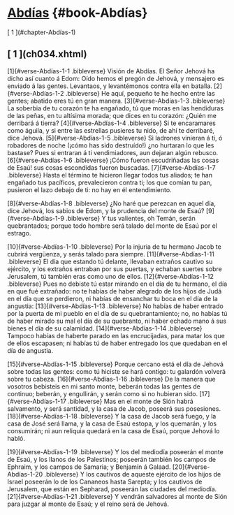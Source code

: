 # [Abdías](ch001.xhtml) {#book-Abdías}

<div id="chapterlinks-Abdías" class="chapterlinks">[&nbsp;1&nbsp;](#chapter-Abdías-1) </div>

<h2 class="chaptertitle">[&nbsp;1&nbsp;](ch034.xhtml)<span><span id="chapter-Abdías-1"></span></span></h2>
 
[1]{#verse-Abdías-1-1 .bibleverse} Visión de Abdías. El Señor Jehová ha dicho así cuanto á Edom: Oído hemos el pregón de Jehová, y mensajero es enviado á las gentes. Levantaos, y levantémonos contra ella en batalla. 
[2]{#verse-Abdías-1-2 .bibleverse} He aquí, pequeño te he hecho entre las gentes; abatido eres tú en gran manera. 
[3]{#verse-Abdías-1-3 .bibleverse} La soberbia de tu corazón te ha engañado, tú que moras en las hendiduras de las peñas, en tu altísima morada; que dices en tu corazón: ¿Quién me derribará á tierra? 
[4]{#verse-Abdías-1-4 .bibleverse} Si te encaramares como águila, y si entre las estrellas pusieres tu nido, de ahí te derribaré, dice Jehová. 
[5]{#verse-Abdías-1-5 .bibleverse} Si ladrones vinieran á ti, ó robadores de noche (¡cómo has sido destruído!) ¿no hurtaran lo que les bastase? Pues si entraran á ti vendimiadores, aun dejaran algún rebusco. 
[6]{#verse-Abdías-1-6 .bibleverse} ¡Cómo fueron escudriñadas las cosas de Esaú! sus cosas escondidas fueron buscadas. 
[7]{#verse-Abdías-1-7 .bibleverse} Hasta el término te hicieron llegar todos tus aliados; te han engañado tus pacíficos, prevalecieron contra ti; los que comían tu pan, pusieron el lazo debajo de ti: no hay en él entendimiento.

 
[8]{#verse-Abdías-1-8 .bibleverse} ¿No haré que perezcan en aquel día, dice Jehová, los sabios de Edom, y la prudencia del monte de Esaú? 
[9]{#verse-Abdías-1-9 .bibleverse} Y tus valientes, oh Temán, serán quebrantados; porque todo hombre será talado del monte de Esaú por el estrago.

 
[10]{#verse-Abdías-1-10 .bibleverse} Por la injuria de tu hermano Jacob te cubrirá vergüenza, y serás talado para siempre. 
[11]{#verse-Abdías-1-11 .bibleverse} El día que estando tú delante, llevaban extraños cautivo su ejército, y los extraños entraban por sus puertas, y echaban suertes sobre Jerusalem, tú también eras como uno de ellos. 
[12]{#verse-Abdías-1-12 .bibleverse} Pues no debiste tú estar mirando en el día de tu hermano, el día en que fué extrañado: no te habías de haber alegrado de los hijos de Judá en el día que se perdieron, ni habías de ensanchar tu boca en el día de la angustia: 
[13]{#verse-Abdías-1-13 .bibleverse} No habías de haber entrado por la puerta de mi pueblo en el día de su quebrantamiento; no, no habías tú de haber mirado su mal el día de su quebranto, ni haber echado mano á sus bienes el día de su calamidad. 
[14]{#verse-Abdías-1-14 .bibleverse} Tampoco habías de haberte parado en las encrucijadas, para matar los que de ellos escapasen; ni habías tú de haber entregado los que quedaban en el día de angustia.

 
[15]{#verse-Abdías-1-15 .bibleverse} Porque cercano está el día de Jehová sobre todas las gentes: como tú hiciste se hará contigo: tu galardón volverá sobre tu cabeza. 
[16]{#verse-Abdías-1-16 .bibleverse} De la manera que vosotros bebisteis en mi santo monte, beberán todas las gentes de continuo; beberán, y engullirán, y serán como si no hubieran sido. 
[17]{#verse-Abdías-1-17 .bibleverse} Mas en el monte de Sión habrá salvamento, y será santidad, y la casa de Jacob, poseerá sus posesiones. 
[18]{#verse-Abdías-1-18 .bibleverse} Y la casa de Jacob será fuego, y la casa de José será llama, y la casa de Esaú estopa, y los quemarán, y los consumirán; ni aun reliquia quedará en la casa de Esaú, porque Jehová lo habló.

 
[19]{#verse-Abdías-1-19 .bibleverse} Y los del mediodía poseerán el monte de Esaú, y los llanos de los Palestinos; poseerán también los campos de Ephraim, y los campos de Samaria; y Benjamín á Galaad. 
[20]{#verse-Abdías-1-20 .bibleverse} Y los cautivos de aqueste ejército de los hijos de Israel poseerán lo de los Cananeos hasta Sarepta; y los cautivos de Jerusalem, que están en Sepharad, poseerán las ciudades del mediodía. 
[21]{#verse-Abdías-1-21 .bibleverse} Y vendrán salvadores al monte de Sión para juzgar al monte de Esaú; y el reino será de Jehová. 